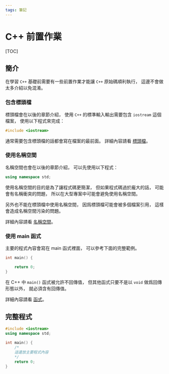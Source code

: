 ```yaml
---
tags: 筆記
---
```


# C++ 前置作業

[TOC]

## 簡介

在學習 `C++` 基礎前需要有一些前置作業才能讓 `C++` 原始碼順利執行，
這邊不會做太多介紹以免混淆。

### 包含標頭檔

標頭檔會在以後的章節介紹，
使用 `C++` 的標準輸入輸出需要包含 `iostream` 這個檔案，
使用以下程式來完成：

```cpp
#include <iostream>
```

通常需要包含標頭檔的話都會寫在檔案的最前面。
詳細內容請看 [標頭檔](../進階/標頭檔.md)。

### 使用名稱空間

名稱空間也會在以後的章節介紹，
可以先使用以下程式：

```cpp
using namespace std;
```

使用名稱空間的目的是為了讓程式碼更簡潔，
但如果程式碼過於龐大的話，
可能會有名稱衝突的問題，
所以在大型專案中可能會避免使用名稱空間。

另外也不能在標頭檔中使用名稱空間，
因爲標頭檔可能會被多個檔案引用，
這樣會造成名稱空間污染的問題。

詳細內容請看 [名稱空間](../進階/名稱空間.md)。

### 使用 main 函式

主要的程式內容會寫在 main 函式裡面，
可以參考下面的完整範例。

```cpp
int main() {

    return 0;
}
```

在 C++ 中 `main()` 函式被允許不回傳值，
但其他函式只要不是以 `void` 做爲回傳形態以外，
就必須含有回傳值。

詳細內容請看 [函式](函式.md)。

## 完整程式

```cpp
#include <iostream>
using namespace std;

int main() {
    /*
    這邊放主要程式內容
    */
    return 0;
}
```
